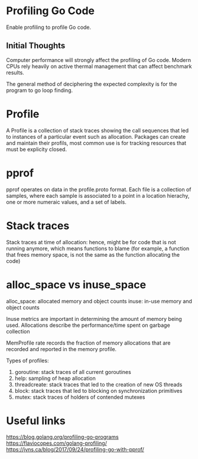 # Profiling Go Code

Enable profiling to profile Go code. 

## Initial Thoughts

Computer performance will strongly affect the profiling of Go code. Modern CPUs rely heavily on active thermal management that can affect benchmark results.

The general method of deciphering the expected complexity is for the program to go loop finding. 

# Profile
A Profile is a collection of stack traces showing the call sequences that led to instances of a particular event such as allocation. Packages can create and maintain their profils, most common use is for tracking resources that must be explicity closed. 

# pprof
pprof operates on data in the profile.proto format. Each file is a collection of samples, where each sample is associated to a point in a location hierachy, one or more numeraic values, and a set of labels. 

# Stack traces

Stack traces at time of allocation: hence, might be for code that is not running anymore, which means functions to blame (for example, a function that frees memory space, is not the same as the function allocating the code)

# alloc_space vs inuse_space
alloc_space: allocated memory and object counts
inuse: in-use memory and object counts

Inuse metrics are important in determining the amount of memory being used. 
Allocations describe the performance/time spent on garbage collection

MemProfile rate records the fraction of memory allocations that are recorded and reported in the memory profile.

Types of profiles:
1. goroutine: stack traces of all current goroutines
2. help: sampling of heap allocation
3. threadcreate: stack traces that led to the creation of new OS threads
4. block: stack traces that led to blocking on synchronization primitives
5. mutex: stack traces of holders of contended mutexes

# Useful links
https://blog.golang.org/profiling-go-programs
https://flaviocopes.com/golang-profiling/
https://jvns.ca/blog/2017/09/24/profiling-go-with-pprof/



